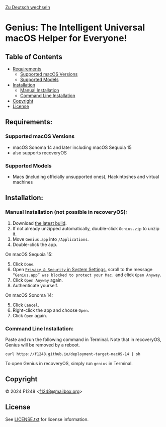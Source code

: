 [Zu Deutsch wechseln](README_DE.md)

# Genius: The Intelligent Universal macOS Helper for Everyone!

## Table of Contents

- [Requirements](#requirements)
	- [Supported macOS Versions](#supported-macos-versions)
	- [Supported Models](#supported-models)
- [Installation](#installation)
	- [Manual Installation](#manual-installation-not-possible-in-recoveryos)
	- [Command Line Installation](#command-line-installation)
- [Copyright](#copyright)
- [License](#license)

## Requirements:

### Supported macOS Versions

- macOS Sonoma 14 and later including macOS Sequoia 15
- also supports recoveryOS

### Supported Models

- Macs (including officially unsupported ones), Hackintoshes and virtual machines

## Installation:

### Manual Installation (not possible in recoveryOS):

1. Download [the latest build](https://nightly.link/F1248/Genius/workflows/Build-Genius/deployment-target-macOS-14/Genius.zip).
2. If not already unzipped automatically, double-click `Genius.zip` to unzip it.
3. Move `Genius.app` into `/Applications`.
4. Double-click the app.

On macOS Sequoia 15:

5. Click `Done`.
6. Open [`Privacy & Security` in System Settings](https://f1248.github.io/r?d=x-apple.systempreferences:com.apple.settings.PrivacySecurity.extension), scroll to the message `“Genius.app” was blocked to protect your Mac.` and click `Open Anyway`.
7. Click `Open Anyway` again.
8. Authenticate yourself.

On macOS Sonoma 14:

5. Click `Cancel`.
6. Right-click the app and choose `Open`.
7. Click `Open` again.

### Command Line Installation:

Paste and run the following command in Terminal. Note that in recoveryOS, Genius will be removed by a reboot.

```
curl https://f1248.github.io/deployment-target-macOS-14 | sh
```

To open Genius in recoveryOS, simply run `genius` in Terminal.

## Copyright
© 2024 F1248 <[f1248@mailbox.org](mailto:f1248@mailbox.org)>

## License
See [LICENSE.txt](LICENSE.txt) for license information.
